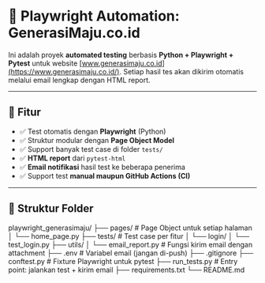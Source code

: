 # 🧪 Playwright Automation: GenerasiMaju.co.id

Ini adalah proyek **automated testing** berbasis **Python + Playwright + Pytest** untuk website [www.generasimaju.co.id](https://www.generasimaju.co.id/). Setiap hasil tes akan dikirim otomatis melalui email lengkap dengan HTML report.

---

## 🚀 Fitur

- ✅ Test otomatis dengan **Playwright** (Python)
- ✅ Struktur modular dengan **Page Object Model**
- ✅ Support banyak test case di folder `tests/`
- ✅ **HTML report** dari `pytest-html`
- ✅ **Email notifikasi** hasil test ke beberapa penerima
- ✅ Support test **manual maupun GitHub Actions (CI)**

---

## 📁 Struktur Folder

playwright_generasimaju/
├── pages/                  # Page Object untuk setiap halaman
│   └── home_page.py
├── tests/                  # Test case per fitur
│   └── login/
│       └── test_login.py
├── utils/
│   └── email_report.py     # Fungsi kirim email dengan attachment
├── .env                    # Variabel email (jangan di-push)
├── .gitignore
├── conftest.py             # Fixture Playwright untuk pytest
├── run_tests.py            # Entry point: jalankan test + kirim email
├── requirements.txt
└── README.md